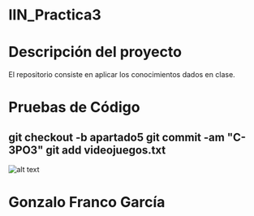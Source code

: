 # IIN_Practica3
# Descripción del proyecto
El repositorio consiste en aplicar los conocimientos dados en clase.
# Pruebas de Código
git checkout -b apartado5
git commit -am "C-3PO3"
git add videojuegos.txt
---
![alt text](https://images.hdqwalls.com/download/divine-step-4k-fn-1366x768.jpg)
# Gonzalo Franco García
